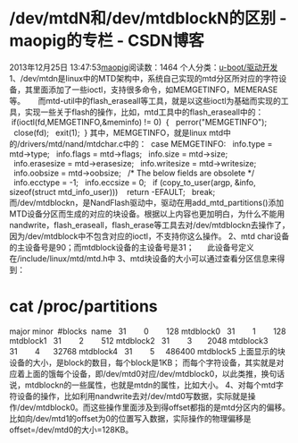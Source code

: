 # /dev/mtdN和/dev/mtdblockN的区别 - maopig的专栏 - CSDN博客
2013年12月25日 13:47:53[maopig](https://me.csdn.net/maopig)阅读数：1464
个人分类：[u-boot/驱动开发](https://blog.csdn.net/maopig/article/category/1090389)
1、/dev/mtdn是linux中的MTD架构中，系统自己实现的mtd分区所对应的字符设备，其里面添加了一些ioctl，支持很多命令，如MEMGETINFO，MEMERASE等。
     而mtd-util中的flash_eraseall等工具，就是以这些ioctl为基础而实现的工具，实现一些关于flash的操作，比如，mtd工具中的flash_eraseall中的：
 if(ioctl(fd,MEMGETINFO,&meminfo) != 0)
 {
  perror("MEMGETINFO");
  close(fd);
  exit(1);
 }
其中，MEMGETINFO，就是linux mtd中的/drivers/mtd/nand/mtdchar.c中的：
 case MEMGETINFO:
  info.type = mtd->type;
  info.flags = mtd->flags;
  info.size = mtd->size;
  info.erasesize = mtd->erasesize;
  info.writesize = mtd->writesize;
  info.oobsize = mtd->oobsize;
  /* The below fields are obsolete */
  info.ecctype = -1;
  info.eccsize = 0;
  if (copy_to_user(argp, &info, sizeof(struct mtd_info_user)))
   return -EFAULT;
  break;
而/dev/mtdblockn，是NandFlash驱动中，驱动在用add_mtd_partitions()添加MTD设备分区而生成的对应的块设备。根据以上内容也更加明白，为什么不能用nandwrite，flash_eraseall，flash_erase等工具去对/dev/mtdblockn去操作了，因为/dev/mtdblock中不包含对应的ioctl，不支持你这么操作。
2、mtd char设备的主设备号是90；而mtdblock设备的主设备号是31；
     此设备号定义在/include/linux/mtd/mtd.h中
3、mtd块设备的大小可以通过查看分区信息来得到：
# cat /proc/partitions
major minor  #blocks  name
  31        0        128 mtdblock0
  31        1        128 mtdblock1
  31        2        512 mtdblock2
  31        3       2048 mtdblock3
  31        4      32768 mtdblock4
  31        5     486400 mtdblock5
上面显示的块设备的大小，是block的数目，每个block是1KB；
而每个字符设备，其实就是对应着上面的饿每个设备，即/dev/mtd0对应/dev/mtdblock0，以此类推，换句话说，mtdblockn的一些属性，也就是mtdn的属性，比如大小。
4、对每个mtd字符设备的操作，比如利用nandwrite去对/dev/mtd0写数据，实际就是操作/dev/mtdblock0。而这些操作里面涉及到得offset都指的是mtd分区内的偏移。比如向/dev/mtd1的offset为0的位置写入数据，实际操作的物理偏移是offset=/dev/mtd0的大小=128KB。
